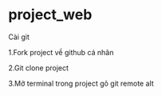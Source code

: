 # project_web

Cài git

1.Fork project về github cá nhân

2.Git clone project

3.Mở terminal trong project gõ git remote alt 

